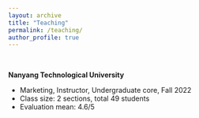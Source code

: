 ```yaml
---
layout: archive
title: "Teaching"
permalink: /teaching/
author_profile: true
---
```


<p>&nbsp;</p>


**Nanyang Technological University**
* Marketing, Instructor, Undergraduate core, Fall 2022
* Class size: 2 sections, total 49 students
* Evaluation mean: 4.6/5


